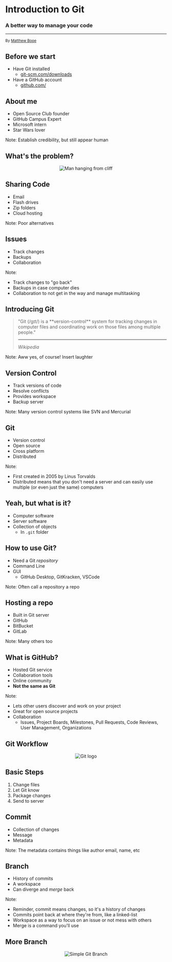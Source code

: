 # Introduction to Git

### A better way to manage your code

<hr>

<small>By [Matthew Booe](http://www.matthewbooe.com)</small>



## Before we start

- Have Git installed
	- [git-scm.com/downloads](https://git-scm.com/downloads)
- Have a GitHub account
	- [github.com/](https://github.com/)


## About me

- Open Source Club founder
- GitHub Campus Expert
- Microsoft intern
- Star Wars lover

Note:
Establish credibility, but still appear human



## What's the problem?

<p style="display: flex; justify-content: center;">
	<img src="https://cdn.images.dailystar.co.uk/dynamic/169/photos/707000/936x622/603707.jpg" alt="Man hanging from cliff"></img>
</p>


## Sharing Code

- Email
- Flash drives
- Zip folders
- Cloud hosting

Note:
Poor alternatives


## Issues

- Track changes
- Backups
- Collaboration

Note:
- Track changes to "go back"
- Backups in case computer dies
- Collaboration to not get in the way and manage multitasking



## Introducing Git

<blockquote>
	"Git (/ɡɪt/) is a **version-control** system for tracking changes in computer files and coordinating work on those files among multiple people."
	<hr>
	<cite>Wikipedia</site>
</blockquote>

Note:
Aww yes, of course! Insert laughter


## Version Control

- Track versions of code
- Resolve conflicts
- Provides workspace
- Backup server

Note:
Many version control systems like SVN and Mercurial


## Git

- Version control
- Open source
- Cross platform
- Distributed

Note:
- First created in 2005 by Linus Torvalds
- Distributed means that you don't need a server and can easily use multiple (or even just the same) computers


## Yeah, but what is it?

- Computer software
- Server software
- Collection of objects
	- In `.git` folder


## How to use Git?

- Need a Git _repository_
- Command Line
- GUI
	- GitHub Desktop, GitKracken, VSCode

Note:
Often call a repository a repo


## Hosting a repo

- Built in Git server
- GitHub
- BitBucket
- GitLab

Note:
Many others too


## What is GitHub?

- Hosted Git service
- Collaboration tools
- Online community
- **Not the same as Git**

Note:
- Lets other users discover and work on your project
- Great for open source projects
- Collaboration
	- Issues, Project Boards, Milestones, Pull Requests, Code Reviews, User Management, Organizations



## Git Workflow

<p style="display: flex; justify-content: center;">
	<img src="https://www.novatec-gmbh.de/wp-content/uploads/2013/07/logo-git.png" alt="Git logo"></img>
</p>


## Basic Steps

1. Change files
2. Let Git know
3. Package changes
4. Send to server


## Commit

- Collection of changes
- Message
- Metadata

Note:
The metadata contains things like author email, name, etc


## Branch

- History of commits
- A workspace
- Can diverge and _merge_ back

Note:
- Reminder, commit means changes, so it's a history of changes
- Commits point back at where they're from, like a linked-list
- Workspace as a way to focus on an issue or not mess with others
- Merge is a command you'll use


## More Branch

<p style="display: flex; justify-content: center; height: 60%;">
	<img src="https://blog.seibert-media.net/wp-content/uploads/2015/07/Git-Branches-3.png" alt="Simple Git Branch"></img>
</p>

Note:
Each points back to it's parent


## Even More Branch

<p style="display: flex; justify-content: center; height: 60%;">
	<img src="https://blog.seibert-media.net/wp-content/uploads/2015/07/Git-Branches-1.png" alt="Regular Git Branch"></img>
</p>

Note:
Multiple branches with their own histories


## Repository

- Collection of branches
- Store of objects
- Local or remote

Note:
Store of objects is just how Git tracks everything


## The "Buckets"

<p style="display: flex; justify-content: center;">
	<img src="https://rachelcarmena.github.io/img/cards/posts/how-to-teach-Git/general-drawing.png" alt="Diagram showing the Working Directory, Staging Area, Local Repository, and Remote Repository of a Git setup"></img>
</p>


## Downloading

<p style="display: flex; justify-content: center;">
	<img src="https://raw.githubusercontent.com/rachelcarmena/how-to-teach/master/git/clone.png" alt="Diagram showing a git clone interact with the Working Directory, Local Repository, and Remote Repository of a Git setup"></img>
</p>


## Workflow

<p style="display: flex; justify-content: center;">
	<img src="https://raw.githubusercontent.com/rachelcarmena/how-to-teach/master/git/add-commit-push.png" alt="Diagram showing a git add, commit, and push interact with the Working Directory, Staging Area, Local Repository, and Remote Repository of a Git setup"></img>
</p>


## Updating

<p style="display: flex; justify-content: center;">
	<img src="https://raw.githubusercontent.com/rachelcarmena/how-to-teach/master/git/pull.png" alt="Diagram showing a git pull interact with the Working Directory, Local Repository, and Remote Repository of a Git setup"></img>
</p>


## Checking

<p style="display: flex; justify-content: center;">
	<img src="https://raw.githubusercontent.com/rachelcarmena/how-to-teach/master/git/states.png" alt="Diagram emphasizing the difference between the Working Directory, Staging Area, and Local Repository and the commands to diff them"></img>
</p>



## Demo Time <!-- .element: style="color: #E74727;" -->

<!-- .slide: data-background-image="https://www.britspirit.co.uk/resources/walking-stick_defence_barton-wright_9.gif" data-background-size="70%" -->

<!-- The Gif is done kinda hack-y to make it big enough -->

Note:
- Btw, this is the "walking stick defense"
- Clone the repo
- Make a change
- Status
- Commit
- Push



## Configuring Git

It won't hurt a bit!

Note:
- I do want to apologize for that very intentional rhyme
- Also time to open up your terminal or Git bash


## Username

`git config --global user.name "<Name>"`

Note:
Do use your GitHub username


## Email

`git config --global user.email "<Email>"`
<br>
<br>
Check: [github.com/settings/emails](https://github.com/settings/emails)

Note:
The email will be public so I recommend going here and look under "Keep my email address private" for a fake one


## Editor

`git config --global core.editor "nano"`
<br>
<br>
**or**
<br>
<br>
`git config --global core.editor "notepad.exe"`

Note:
Nano is a CL text editor on Linux and MacOS and notepad.exe for Windows (other text editors should work too)



## Git Practice <!-- .element: style="color: #E74727;" -->

<!-- .slide: data-background-image="https://66.media.tumblr.com/3c451c21479835579118ff84a97c5976/tumblr_ouvxc3O5Gb1qbrivdo1_500.gif" data-background-size="80%" -->


## Fork a Repo

Forking copies the repo
<br>
<br>
Go here: [github.com/ufosc/practice-repo](https://github.com/ufosc/practice-repo)

Note:
- Forking is a GitHub feature, not native to Git
- This repo is provided by the Open Source Club for people to practice without worry


## Clone

Cloning downloads a copy
<br>
<br>
Run: `git clone <Git URL>`

Note:
- Do not download the zip, doesn't have the .git folder
- Download file to current shell location
- Git Bash on Windows sometimes has issues cloning. Closing and reopening fixes this


## Status

Check the repo's status
<br>
<br>
Run: `git status`

Note:
- Remember to change to the directory first
- This is a good command to run all the time


## Do Work

Add a file

Note:
Don't need to think to hard about it


## Add

Add the changes to Git's staging area
<br>
<br>
Run: `git add <filename>`

Note:
- Git will package all the things in staging
- Have to add files every time you want to record a change


## Commit

Commit to the changes
<br>
<br>
Run: `git commit`

Note:
- Please give a descriptive title
- Can add new lines to provide better description


## Pull

Pull down updates
<br>
<br>
Run: `git pull`

Note:
- This will let you know if anyone has updated it
- Keep in mind git status doesn't check the server, just what you know locally


## Push

Push your code up
<br>
<br>
Run: `git push`

Note:
- This will move your commit up to the server


## Success!

<p style="display: flex; justify-content: center;">
	<img src="https://i.telegraph.co.uk/multimedia/archive/03596/Success_Kid_3596018k.jpg" alt="Succsess Kid"></img>
</p>



## GitHub Practice <!-- .element: style="color: #E74727;" -->

<!-- .slide: data-background-image="https://media.giphy.com/media/a0QlNFxlTCba8/giphy.gif" data-background-size="90%" -->


## Edit Files

Single files can be edited and committed

Note:
Click the pencil icon


## Submit a Pull Request

Ask the original owner to pull in your changes

Note:
- Look at the branches to see what's happening
- This provides some access control
- Owners can choose to accept, ask for edits, or reject


## Issues

- Bug reports
- Feature requests
- Discussions

Note:
- This is a great way to list items that are TODO
- Assign people to them
- Add labels for easy organizing



## Other Things

<p style="display: flex; justify-content: center; height: 80%;">
	<img src="https://openmatt.org/wp-content/uploads/2015/11/octocat_kenobi.jpg" alt="Obi-Wan Octocat"></img>
</p>


## GitHub Info

- Tons of projects
- Not all necessarily open source
- Other tools
	- Projects, logs, milestones, wikis

Note:
- Check the license to see how you can use it


## Common Files

- README
	- Description of project
- LICENSE
	- Defines code usage
- CONTRIBUTING
	- Explains expectations for changes

Note:
- They are all capital to get your attention
- README also has info on running the project


## Git Flow

- "master"
	- Stable
- "dev"
	- Future stable
- feature-branch
	- Current work

Note:
- Use different branches to organize
- Multiple feature branches at the same time
- One issue per branch is a good rule


## Git Flow

<p style="display: flex; justify-content: center; height: 50%;">
	<img src="https://blog.xebia.fr/wp-content/uploads/2018/03/Image.png" alt="Git Flow Example"></img>
</p>


## Merge Conflict

Occurs when histories conflict

```JavaScript
<<<<<< HEAD
var left = true;
======
var right = true;
>>>>>> 6fc454c7bc33ca31d2e47d26762819e26a054534
```

Note:
- Star Wars analogy (we both saw original movie, but I saw prequels and you saw the rest of the originals)
- Just re-commit and megre



## Questions?



## Resources

- Free stuff: [education.github.com/pack](https://education.github.com/pack)
- Training lab: [try.github.io/](https://try.github.io/)
- Inner-workings of Git: [rachelcarmena.github.io/2018/12/12/how-to-teach-git.html](https://rachelcarmena.github.io/2018/12/12/how-to-teach-git.html)
- Presentation source code: [github.com/mirdaki/presentations](https://github.com/mirdaki/presentations)


## Thank you!

<p style="display: flex; justify-content: center; height: 60%;">
	<img src="https://pbs.twimg.com/media/DfbsmMeU0AAIpmw.png" alt="Clippy and Mona"></img>
</p>
